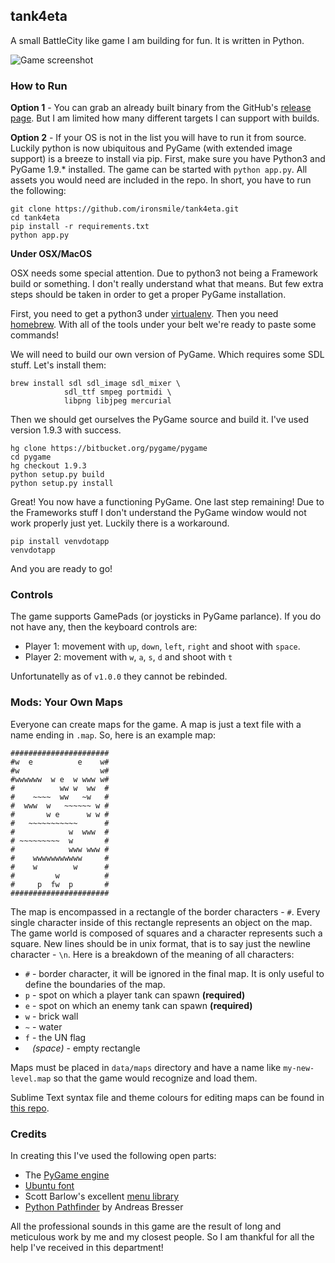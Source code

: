 ## tank4eta

A small BattleCity like game I am building for fun. It is written in Python.

![Game screenshot](etc/screenshot.png)

### How to Run

**Option 1** - You can grab an already built binary from the GitHub's [release page](https://github.com/ironsmile/tank4eta/releases). But I am limited how many different targets I can support with builds.

**Option 2** - If your OS is not in the list you will have to run it from source. Luckily python is now ubiquitous and PyGame (with extended image support) is a breeze to install via pip. First, make sure you have Python3 and PyGame 1.9.* installed. The game can be started with `python app.py`. All assets you would need are included in the repo. In short, you have to run the following:

```
git clone https://github.com/ironsmile/tank4eta.git
cd tank4eta
pip install -r requirements.txt
python app.py
```

**Under OSX/MacOS**

OSX needs some special attention. Due to python3 not being a Framework build or something. I don't really understand what that means. But few extra steps should be taken in order to get a proper PyGame installation.

First, you need to get a python3 under [virtualenv](https://virtualenv.pypa.io/en/stable/). Then you need [homebrew](https://brew.sh/). With all of the tools under your belt we're ready to paste some commands!

We will need to build our own version of PyGame. Which requires some SDL stuff. Let's install them:

```
brew install sdl sdl_image sdl_mixer \
            sdl_ttf smpeg portmidi \
            libpng libjpeg mercurial
```

Then we should get ourselves the PyGame source and build it. I've used version 1.9.3 with success.

```
hg clone https://bitbucket.org/pygame/pygame
cd pygame
hg checkout 1.9.3
python setup.py build
python setup.py install
```

Great! You now have a functioning PyGame. One last step remaining! Due to the Frameworks stuff I don't understand the PyGame window would not work properly just yet. Luckily there is a workaround.

```
pip install venvdotapp
venvdotapp
```

And you are ready to go!

### Controls

The game supports GamePads (or joysticks in PyGame parlance). If you do not have any, then the keyboard controls are:

* Player 1: movement with `up`, `down`, `left`, `right` and shoot with `space`.
* Player 2: movement with `w`, `a`, `s`, `d` and shoot with `t`

Unfortunatelly as of `v1.0.0` they cannot be rebinded.

### Mods: Your Own Maps

Everyone can create maps for the game. A map is just a text file with a name ending in `.map`. So, here is an example map:

```
######################
#w  e          e    w#
#w                  w#
#wwwwww  w e  w www w#
#          ww w  ww  #
#    ~~~~  ww   ~w   #
#  www  w   ~~~~~~ w #
#       w e      w w #
#   ~~~~~~~~~~~      #
#            w  www  #
# ~~~~~~~~~  w       #
#            www www #
#    wwwwwwwwwww     #
#    w        w      #
#         w          #
#     p  fw  p       #
######################
```

The map is encompassed in a rectangle of the border characters - `#`. Every single character inside of this rectangle represents an object on the map. The game world is composed of squares and a character represents such a square. New lines should be in unix format, that is to say just the newline character - `\n`. Here is a breakdown of the meaning of all characters:

* `#` - border character, it will be ignored in the final map. It is only useful to define the boundaries of the map.
* `p` - spot on which a player tank can spawn **(required)**
* `e` - spot on which an enemy tank can spawn **(required)**
* `w` - brick wall
* `~` - water
* `f` - the UN flag
* ` ` _(space)_ - empty rectangle

Maps must be placed in `data/maps` directory and have a name like `my-new-level.map` so that the game would recognize and load them.

Sublime Text syntax file and theme colours for editing maps can be found in [this repo](etc/sublime-text).

### Credits

In creating this I've used the following open parts:

* The [PyGame engine](http://www.pygame.org/)
* [Ubuntu font](https://design.ubuntu.com/font/)
* Scott Barlow's excellent [menu library](https://code.google.com/archive/p/python-pygame-menu-class/)
* [Python Pathfinder](https://github.com/brean/python-pathfinding) by Andreas Bresser

All the professional sounds in this game are the result of long and meticulous work by me and my closest people. So I am thankful for all the help I've received in this department!
